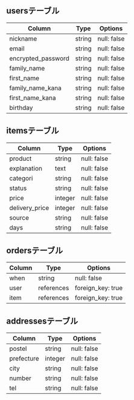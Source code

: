 ## usersテーブル

|Column            |Type  |Options    |    
|------------------|------|-----------|
|nickname          |string|null: false|
|email             |string|null: false|
|encrypted_password|string|null: false|
|family_name       |string|null: false|
|first_name        |string|null: false|
|family_name_kana  |string|null: false|
|first_name_kana   |string|null: false|
|birthday          |string|null: false|



## itemsテーブル

|Column        |Type   |Options    |
|--------------|-------|-----------|
|product       |string |null: false|
|explanation   |text   |null: false|
|categori      |string |null: false|
|status        |string |null: false|
|price         |integer|null: false|
|delivery_price|integer|null: false|
|source        |string |null: false|
|days          |string |null: false|

## ordersテーブル

|Column|Type      |Options          |
|------|----------|-----------------|
|when  |string    |null: false      |    |
|user  |references|foreign_key: true|
|item  |references|foreign_key: true|

## addressesテーブル

|Column    |Type   |Options    |
|----------|-------|-----------|
|postel    |string |null: false|
|prefecture|integer|null: false|
|city      |string |null: false|
|number    |string |null: false|
|tel       |string |null: false|